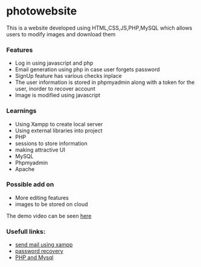 # photowebsite
This is a website developed using HTML,CSS,JS,PHP,MySQL which allows users to modify images and download them
### Features
- Log in using javascript and php
- Email generation using php in case user forgets password
- SignUp feature has various checks inplace
- The user information is stored in phpmyadmin along with a token for the user, inorder to recover account
- Image is modified using javascript 

### Learnings
- Using Xampp to create local server
- Using external libraries into project
- PHP 
- sessions to store information
- making attractive UI
- MySQL
- Phpmyadmin
- Apache

### Possible add on
- More editing features
- images to be stored on cloud 

The demo video can be seen [here](https://youtu.be/zucqJ8dwCgA)

### Usefull links:
- [send mail using xampp](https://www.youtube.com/watch?v=dNTZ8X9Xk_Q)
- [password recovery](https://www.youtube.com/watch?v=mPr3ExTYyhk&t=1108s)
- [PHP and Mysql](https://www.youtube.com/watch?v=qEm2bZZdMsE&list=PLwGdqUZWnOp29a9PrMG4YjjjiOxkxlI7l)



